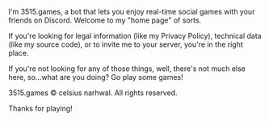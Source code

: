 I'm 3515.games, a bot that lets you enjoy real-time social games with your friends on Discord. Welcome to my "home page" of sorts.

If you're looking for legal information (like my Privacy Policy), technical data (like my source code), or to invite me to your server, you're in the right place. 

If you're not looking for any of those things, well, there's not much else here, so...what are you doing? Go play some games!

3515.games © celsius narhwal. All rights reserved.

Thanks for playing!